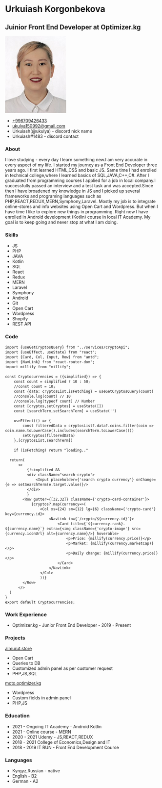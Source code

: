 
# Urkuiash Korgonbekova
## Juinior Front End Developer at Optimizer.kg
![urkuiash](https://github.com/ukulya/rsschool-cv-q1/blob/2ae626401a2bd315dea16fc37423f51676159d92/urkuiash.jpg)
* [+996709426433](tel:996709426433)
* [ukulya150992@gmail.com](mailto:ukulya150992@gmail.com)
* Urkuiash(@ukulya) - discord nick name 
* Urkuiash#1483 - discord contact

### About
I love studying - every day I learn something new.I am very accurate in every aspect of my life. I started my journey as a Front End Developer three years ago. I first learned HTML,CSS and basic JS.
Same time I had enrolled in technical college,where I learned basics of SQL,JAVA,C++,C#. After I graduated from programming courses I applied for a job in local company.I successfully passed an interview and a test task and was accepted.Since then I have 
broadened my knowledge in JS and I picked up several frameworks and programing languages such as PHP,REACT,REDUX,MERN,Symphony,Laravel. Mostly my job is to integrate online-stores and info websites using 
Open Cart and Wordpress. But when I have time I like to explore new things in programming. Right now I have enrolled in Android development (Kotlin) course in local IT Academy. My goal is to keep going and never stop at what I am doing.

### Skills 

* JS      
* PHP
* JAVA
* Kotlin
* SQL
* React
* Redux
* MERN
* Laravel
* Symphony
* Android
* Git
* Open Cart
* Wordpress
* Shopify
* REST API

### Code

```
import {useGetCryptosQuery} from "../services/cryptoApi";
import {useEffect, useState} from "react";
import {Card, Col, Input, Row} from "antd";
import {NavLink} from "react-router-dom";
import millify from "millify";

const Cryptocurrencies = ({simplified}) => {
    const count = simplified ? 10 : 50;
    //const count = 10;
    const {data: cryptosList,isFetching} = useGetCryptosQuery(count)
    //console.log(count) // 10
    //console.log(typeof count) // Number
    const [cryptos,setCryptos] = useState([])
    const [searchTerm,setSearchTerm] = useState('')

    useEffect(() => {
        const filteredData = cryptosList?.data?.coins.filter(coin => coin.name.toLowerCase().includes(searchTerm.toLowerCase()))
        setCryptos(filteredData)
    },[cryptosList,searchTerm])

    if (isFetching) return "loading.."

  return(
      <>
          {!simplified &&
          <div className="search-crypto">
              <Input placeholder={'search crypto currency'} onChange={e => setSearchTerm(e.target.value)}/>
          </div>
          }
        <Row gutter={[32,32]} className={'crypto-card-container'}>
            {cryptos?.map(currency=>(
                <Col xs={24} sm={12} lg={6} className={'crypto-card'} key={currency.id}>
                    <NavLink to={`/crypto/${currency.id}`}>
                        <Card title={`${currency.rank}. ${currency.name}`} extra={<img className={'crypto-image'} src={currency.iconUrl} alt={currency.name}/>} hoverable>
                            <p>Price: {millify(currency.price)}</p>
                            <p>Market: {millify(currency.marketCap)}</p>
                            <p>Daily change: {millify(currency.price)}</p>
                        </Card>
                    </NavLink>
                </Col>
                ))}
        </Row>
      </>
  )
}
export default Cryptocurrencies;
```

### Work Experience
* Optimizer.kg - Junior Front End Developer - 2019 - Present

### Projects

[almurut.store](https://almurut.store)
* Open Cart 
* Queries to DB
* Customized admin panel as per customer request
* PHP,JS,SQL

[moto.optimizer.kg](http://moto.optimizer.kg/)
* Wordpress
* Custom fields in admin panel
* PHP,JS

### Education
* 2021 - Ongoing IT Academy - Android Kotlin
* 2021 - Online course - MERN
* 2020 - 2021 Udemy - JS,REACT,REDUX
* 2018 - 2021 College of Economics,Design and IT 
* 2018 - 2019 IT RUN - Front End Development Course

### Languages
* Kyrgyz,Russian - native
* English - B2
* German - A2
